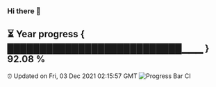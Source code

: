 ### Hi there 👋
⏳ Year progress { ███████████████████████████▁▁▁ } 92.08 %
---
⏰ Updated on Fri, 03 Dec 2021 02:15:57 GMT
![Progress Bar CI](https://github.com/liununu/liununu/workflows/Progress%20Bar%20CI/badge.svg)
